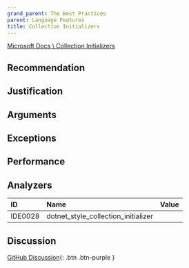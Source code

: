 ```yaml
---
grand_parent: The Best Practices
parent: Language Features
title: Collection Initializers
---
```


[Microsoft Docs \ Collection Initializers](https://docs.microsoft.com/dotnet/csharp/programming-guide/classes-and-structs/object-and-collection-initializers#object-initializers)

## Recommendation

## Justification

## Arguments

## Exceptions

## Performance

## Analyzers

| ID | Name | Value
|:-|:-|:-|
| IDE0028 | dotnet_style_collection_initializer | |

## Discussion

[GitHub Discussion](){: .btn .btn-purple }
